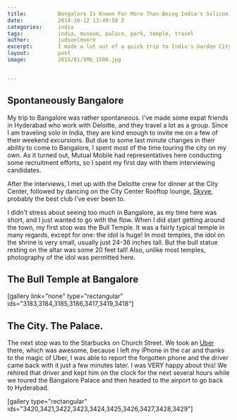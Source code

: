 ```yaml
---
title:			Bangalore Is Known For More Than Being India's Silicon Valley
date:			2014-10-12 13:49:58 Z
categories:		india
tags:			india, museum, palace, park, temple, travel
author:			judsonlmoore
excerpt:		I made a lot out of a quick trip to India's Garden City, Bangalore. Temples of bulls, parks, and rooftop discos make Bangalore a must-visit destination.
layout:			post
image:			2015/01/IMG_1506.jpg


---
```


## Spontaneously Bangalore

My trip to Bangalore was rather spontaneous. I've made some expat friends in Hyderabad who work with Deloitte, and they travel a lot as a group. Since I am traveling solo in India, they are kind enough to invite me on a few of their weekend excursions. But due to some last minute changes in their ability to come to Bangalore, I spent most of the time touring the city on my own. As it turned out, Mutual Mobile had representatives here conducting some recruitment efforts, so I spent my first day with them interviewing candidates.

After the interviews, I met up with the Deloitte crew for dinner at the City Center, followed by dancing on the City Center Rooftop lounge, [Skyye](http://www.skyye.in/), probably the best club I've ever been to.

I didn't stress about seeing too much in Bangalore, as my time here was short, and I just wanted to go with the flow. When I did start getting around the town, my first stop was the Bull Temple. It was a fairly typical temple in many regards, except for one: the idol is huge! In most temples, the idol on the shrine is very small, usually just 24-36 inches tall. But the bull statue resting on the altar was some 20 feet tall! Also, unlike most temples, photography of the idol was permitted here.

## The Bull Temple at Bangalore

[gallery link="none" type="rectangular" ids="3183,3184,3185,3186,3417,3419,3418"]

## The City. The Palace.

The next stop was to the Starbucks on Church Street. We took an [Uber](https://www.uber.com/invite/uberjudsonlmoore) there, which was awesome, because I left my iPhone in the car and thanks to the magic of Uber, I was able to report the forgotten phone and the driver came back with it just a few minutes later. I was VERY happy about this! We rehired that driver and kept him on the clock for the next several hours while we toured the Bangalore Palace and then headed to the airport to go back to Hyderabad.

[gallery type="rectangular" ids="3420,3421,3422,3423,3424,3425,3426,3427,3428,3429"]
